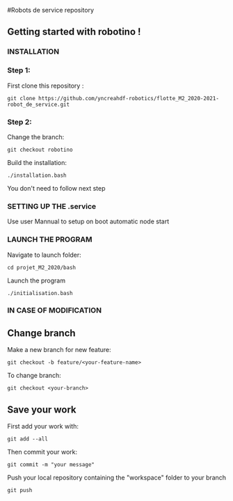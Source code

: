 #Robots de service repository


## Getting started with robotino !

### INSTALLATION

### Step 1:

First clone this repository :
    
    git clone https://github.com/yncreahdf-robotics/flotte_M2_2020-2021-robot_de_service.git

### Step 2:
Change the branch:

	git checkout robotino

Build the installation:

    ./installation.bash

You don't need to follow next step

### SETTING UP THE .service 

Use user Mannual to setup on boot automatic node start

### LAUNCH THE PROGRAM

Navigate to launch folder:

    cd projet_M2_2020/bash

Launch the program

	./initialisation.bash



### IN CASE OF MODIFICATION

## Change branch

Make a new branch for new feature:

    git checkout -b feature/<your-feature-name>

To change branch:

    git checkout <your-branch>

## Save your work

First add your work with:

    git add --all

Then commit your work:

    git commit -m "your message"

Push your local repository containing the "workspace" folder to your branch

    git push 